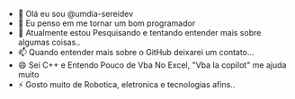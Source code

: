 - 👋 Olá eu sou @umdia-sereidev
- 👀 Eu penso em me tornar um bom programador
- 🌱 Atualmente estou Pesquisando e tentando entender mais sobre algumas coisas..
- 📫 Quando entender mais sobre o GitHub deixarei um contato...
- 😄 Sei C++ e Entendo Pouco de Vba No Excel, "Vba Ia copilot" me ajuda muito
- ⚡ Gosto muito de Robotica, eletronica e tecnologias afins..

<!---
umdia-sereidev/umdia-sereidev is a ✨ special ✨ repository because its `README.md` (this file) appears on your GitHub profile.
You can click the Preview link to take a look at your changes.
--->
